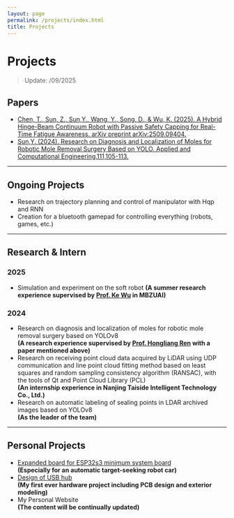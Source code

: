 ```yaml
---
layout: page
permalink: /projects/index.html
title: Projects
---
```


# Projects
> Update: /09/2025

## Papers
- [Chen, T., Sun, Z., <u>Sun,Y.</u>, Wang, Y., Song, D., & Wu, K. (2025). A Hybrid Hinge-Beam Continuum Robot with Passive Safety Capping for Real-Time Fatigue Awareness. arXiv preprint arXiv:2509.09404.](https://doi.org/10.48550/arXiv.2509.09404)
- [<u>Sun,Y.</u> (2024). Research on Diagnosis and Localization of Moles for Robotic Mole Removal Surgery Based on YOLO. Applied and Computational Engineering,111,105-113.](https://doi.org/10.54254/2755-2721/111/2024CH0117)

---

## Ongoing Projects
- Research on trajectory planning and control of manipulator with Hqp and RNN
- Creation for a bluetooth gamepad for controlling everything (robots, games, etc.)

---

## Research & Intern
### 2025
- Simulation and experiment on the soft robot
**(A summer research experience supervised by [Prof. Ke Wu](https://scholar.google.com/citations?user=UOd1SfAAAAAJ&hl=en&oi=sra) in MBZUAI)**

### 2024
- Research on diagnosis and localization of moles for robotic mole removal surgery based on YOLOv8<br>**(A research experience supervised by [Prof. Hongliang Ren](https://scholar.google.com/citations?user=rcF7N44AAAAJ&hl=en) with a paper mentioned above)**
- Research on receiving point cloud data acquired by LiDAR using UDP communication and line point cloud fitting method based on least squares and random sampling consistency algorithm (RANSAC), with the tools of Qt and Point Cloud Library (PCL) <br>**(An internship experience in Nanjing Taiside Intelligent Technology Co., Ltd.)**
- Research on automatic labeling of sealing points in LDAR archived images based on YOLOv8<br>**(As the leader of the team)**

---
## Personal Projects
- [Expanded board for ESP32s3 minimum system board](https://github.com/FrankYanhanSun/ESP32_Expanded_Board)<br>**(Especially for an automatic target-seeking robot car)**
- [Design of USB hub](https://github.com/FrankYanhanSun/USBhub)<br>**(My first ever hardware project including PCB design and exterior modeling)**
- My Personal Website <br>**(The content will be continually updated)**